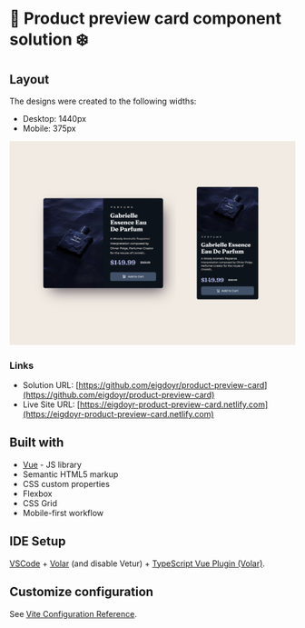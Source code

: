 # 🤖 Product preview card component solution ❄️

## Layout

The designs were created to the following widths:

- Desktop: 1440px
- Mobile: 375px

![Design preview for the QR code component coding challenge](./src/assets/product-preview.png)

### Links

- Solution URL: [https://github.com/eigdoyr/product-preview-card](https://github.com/eigdoyr/product-preview-card)
- Live Site URL: [https://eigdoyr-product-preview-card.netlify.com](https://eigdoyr-product-preview-card.netlify.com)

## Built with

- [Vue](https://vuejs.org/) - JS library
- Semantic HTML5 markup
- CSS custom properties
- Flexbox
- CSS Grid
- Mobile-first workflow

## IDE Setup

[VSCode](https://code.visualstudio.com/) + [Volar](https://marketplace.visualstudio.com/items?itemName=Vue.volar) (and disable Vetur) + [TypeScript Vue Plugin (Volar)](https://marketplace.visualstudio.com/items?itemName=Vue.vscode-typescript-vue-plugin).

## Customize configuration

See [Vite Configuration Reference](https://vitejs.dev/config/).
